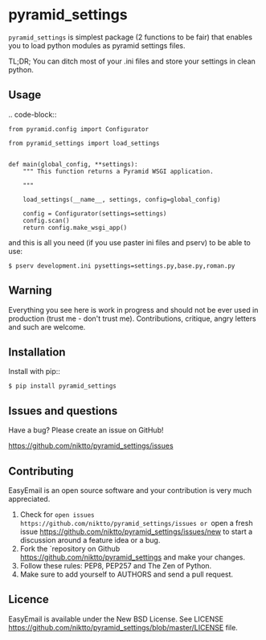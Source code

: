 pyramid_settings
================

`pyramid_settings` is simplest package (2 functions to be fair) that enables
you to load python modules as pyramid settings files.

TL;DR; You can ditch most of your .ini files and store your settings in
clean python.


Usage
-----

.. code-block::

    from pyramid.config import Configurator

    from pyramid_settings import load_settings


    def main(global_config, **settings):
        """ This function returns a Pyramid WSGI application.

        """

        load_settings(__name__, settings, config=global_config)

        config = Configurator(settings=settings)
        config.scan()
        return config.make_wsgi_app()

and this is all you need (if you use paster ini files and pserv) to be able to use:

    $ pserv development.ini pysettings=settings.py,base.py,roman.py


Warning
-------

Everything you see here is work in progress and should not be ever used in
production (trust me - don't trust me). Contributions, critique, angry letters
and such are welcome.


Installation
------------

Install with pip::

    $ pip install pyramid_settings

Issues and questions
--------------------

Have a bug? Please create an issue on GitHub!

https://github.com/niktto/pyramid_settings/issues


Contributing
------------

EasyEmail is an open source software and your contribution is very much
appreciated.

1. Check for
   `open issues https://github.com/niktto/pyramid_settings/issues or
   `open a fresh issue https://github.com/niktto/pyramid_settings/issues/new
   to start a discussion around a feature idea or a bug.
2. Fork the
   `repository on Github https://github.com/niktto/pyramid_settings
   and make your changes.
3. Follow these rules: PEP8, PEP257 and The
   Zen of Python.
4. Make sure to add yourself to AUTHORS and send a pull request.


Licence
-------

EasyEmail is available under the New BSD License. See
LICENSE https://github.com/niktto/pyramid_settings/blob/master/LICENSE
file.